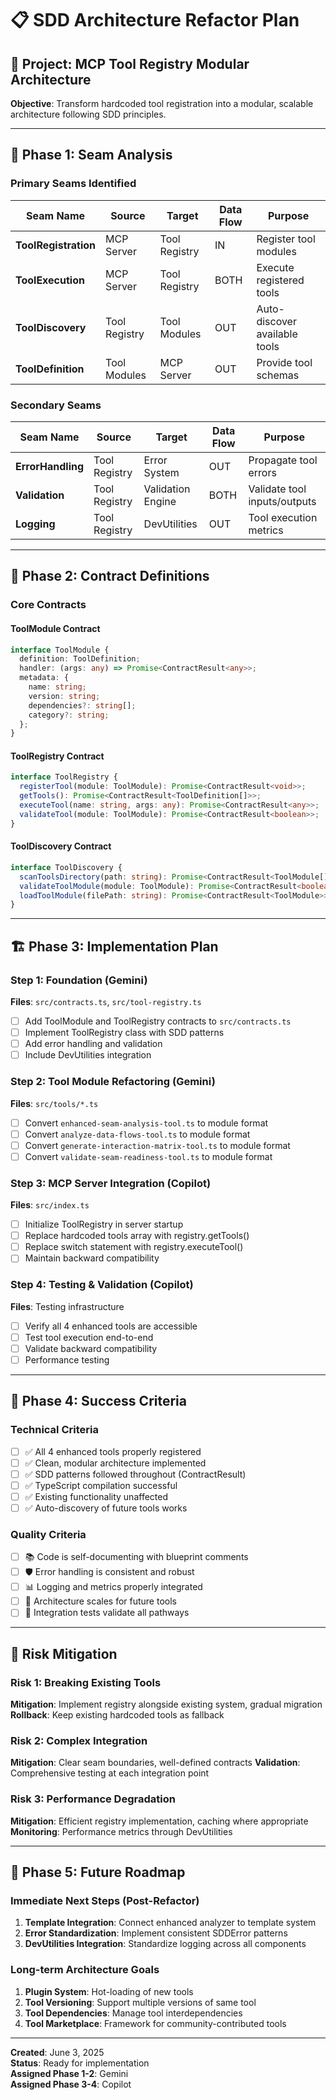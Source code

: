 # 📋 SDD Architecture Refactor Plan

## 🎯 Project: MCP Tool Registry Modular Architecture

**Objective**: Transform hardcoded tool registration into a modular, scalable architecture following SDD principles.

---

## 🔗 Phase 1: Seam Analysis

### Primary Seams Identified

| Seam Name            | Source        | Target        | Data Flow | Purpose                       |
| -------------------- | ------------- | ------------- | --------- | ----------------------------- |
| **ToolRegistration** | MCP Server    | Tool Registry | IN        | Register tool modules         |
| **ToolExecution**    | MCP Server    | Tool Registry | BOTH      | Execute registered tools      |
| **ToolDiscovery**    | Tool Registry | Tool Modules  | OUT       | Auto-discover available tools |
| **ToolDefinition**   | Tool Modules  | MCP Server    | OUT       | Provide tool schemas          |

### Secondary Seams

| Seam Name         | Source        | Target            | Data Flow | Purpose                      |
| ----------------- | ------------- | ----------------- | --------- | ---------------------------- |
| **ErrorHandling** | Tool Registry | Error System      | OUT       | Propagate tool errors        |
| **Validation**    | Tool Registry | Validation Engine | BOTH      | Validate tool inputs/outputs |
| **Logging**       | Tool Registry | DevUtilities      | OUT       | Tool execution metrics       |

---

## 📝 Phase 2: Contract Definitions

### Core Contracts

#### ToolModule Contract

```typescript
interface ToolModule {
  definition: ToolDefinition;
  handler: (args: any) => Promise<ContractResult<any>>;
  metadata: {
    name: string;
    version: string;
    dependencies?: string[];
    category?: string;
  };
}
```

#### ToolRegistry Contract

```typescript
interface ToolRegistry {
  registerTool(module: ToolModule): Promise<ContractResult<void>>;
  getTools(): Promise<ContractResult<ToolDefinition[]>>;
  executeTool(name: string, args: any): Promise<ContractResult<any>>;
  validateTool(module: ToolModule): Promise<ContractResult<boolean>>;
}
```

#### ToolDiscovery Contract

```typescript
interface ToolDiscovery {
  scanToolsDirectory(path: string): Promise<ContractResult<ToolModule[]>>;
  validateToolModule(module: ToolModule): Promise<ContractResult<boolean>>;
  loadToolModule(filePath: string): Promise<ContractResult<ToolModule>>;
}
```

---

## 🏗️ Phase 3: Implementation Plan

### Step 1: Foundation (Gemini)

**Files**: `src/contracts.ts`, `src/tool-registry.ts`

- [ ] Add ToolModule and ToolRegistry contracts to `src/contracts.ts`
- [ ] Implement ToolRegistry class with SDD patterns
- [ ] Add error handling and validation
- [ ] Include DevUtilities integration

### Step 2: Tool Module Refactoring (Gemini)

**Files**: `src/tools/*.ts`

- [ ] Convert `enhanced-seam-analysis-tool.ts` to module format
- [ ] Convert `analyze-data-flows-tool.ts` to module format
- [ ] Convert `generate-interaction-matrix-tool.ts` to module format
- [ ] Convert `validate-seam-readiness-tool.ts` to module format

### Step 3: MCP Server Integration (Copilot)

**Files**: `src/index.ts`

- [ ] Initialize ToolRegistry in server startup
- [ ] Replace hardcoded tools array with registry.getTools()
- [ ] Replace switch statement with registry.executeTool()
- [ ] Maintain backward compatibility

### Step 4: Testing & Validation (Copilot)

**Files**: Testing infrastructure

- [ ] Verify all 4 enhanced tools are accessible
- [ ] Test tool execution end-to-end
- [ ] Validate backward compatibility
- [ ] Performance testing

---

## 🎯 Phase 4: Success Criteria

### Technical Criteria

- [ ] ✅ All 4 enhanced tools properly registered
- [ ] ✅ Clean, modular architecture implemented
- [ ] ✅ SDD patterns followed throughout (ContractResult<T>)
- [ ] ✅ TypeScript compilation successful
- [ ] ✅ Existing functionality unaffected
- [ ] ✅ Auto-discovery of future tools works

### Quality Criteria

- [ ] 📚 Code is self-documenting with blueprint comments
- [ ] 🛡️ Error handling is consistent and robust
- [ ] 📊 Logging and metrics properly integrated
- [ ] 🔄 Architecture scales for future tools
- [ ] 🧪 Integration tests validate all pathways

---

## 🚨 Risk Mitigation

### Risk 1: Breaking Existing Tools

**Mitigation**: Implement registry alongside existing system, gradual migration
**Rollback**: Keep existing hardcoded tools as fallback

### Risk 2: Complex Integration

**Mitigation**: Clear seam boundaries, well-defined contracts
**Validation**: Comprehensive testing at each integration point

### Risk 3: Performance Degradation

**Mitigation**: Efficient registry implementation, caching where appropriate
**Monitoring**: Performance metrics through DevUtilities

---

## 🔄 Phase 5: Future Roadmap

### Immediate Next Steps (Post-Refactor)

1. **Template Integration**: Connect enhanced analyzer to template system
2. **Error Standardization**: Implement consistent SDDError patterns
3. **DevUtilities Integration**: Standardize logging across all components

### Long-term Architecture Goals

1. **Plugin System**: Hot-loading of new tools
2. **Tool Versioning**: Support multiple versions of same tool
3. **Tool Dependencies**: Manage tool interdependencies
4. **Tool Marketplace**: Framework for community-contributed tools

---

**Created**: June 3, 2025  
**Status**: Ready for implementation  
**Assigned Phase 1-2**: Gemini  
**Assigned Phase 3-4**: Copilot
